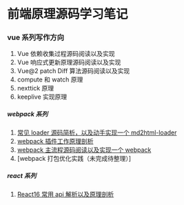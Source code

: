 # 前端原理源码学习笔记

### vue 系列写作方向

1. Vue 依赖收集过程源码阅读以及实现
2. Vue 响应式更新原理源码阅读以及实现
3. Vue@2 patch Diff 算法源码阅读以及实现
4. compute 和 watch 原理
5. nexttick 原理
6. keeplive 实现原理

##### webpack 系列

1. [常见 loader 源码简析，以及动手实现一个 md2html-loader](https://58fe.com/topic/5e7d8e9d60a6ab0031f4a7f9)
2. [webpack 插件工作原理剖析](https://58fe.com/topic/5e8c137160a6ab0031f4a7fb)
3. [webpack 主流程源码阅读以及实现一个 webpack](https://58fe.com/topic/5eee458e232fe30031ef9e17)
4. [webpack 打包优化实践（未完成待整理）]

##### react 系列

1. [React16 常用 api 解析以及原理剖析](https://github.com/6fedcom/fe-blog/tree/master/blog/React16-commonly-used-API-analysis)
